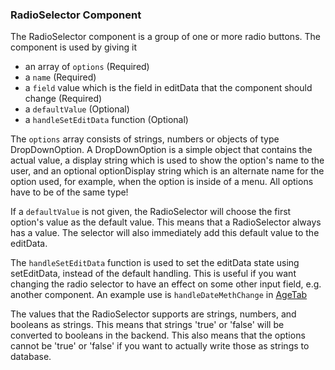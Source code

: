 ### RadioSelector Component

The RadioSelector component is a group of one or more radio buttons. The component is used by giving it

- an array of `options` (Required)
- a `name` (Required)
- a `field` value which is the field in editData that the component should change (Required)
- a `defaultValue` (Optional)
- a `handleSetEditData` function (Optional)

The `options` array consists of strings, numbers or objects of type DropDownOption. A DropDownOption is a simple object that contains the actual value, a display string which is used to show the option's name to the user, and an optional optionDisplay string which is an alternate name for the option used, for example, when the option is inside of a menu.
All options have to be of the same type!

If a `defaultValue` is not given, the RadioSelector will choose the first option's value as the default value. This means that a RadioSelector always has a value. The selector will also immediately add this default value to the editData.

The `handleSetEditData` function is used to set the editData state using setEditData, instead of the default handling. This is useful if you want changing the radio selector to have an effect on some other input field, e.g. another component. An example use is `handleDateMethChange` in [AgeTab](../../frontend/src/components/Locality/Tabs/AgeTab.tsx)

The values that the RadioSelector supports are strings, numbers, and booleans as strings. This means that strings 'true' or 'false' will be converted to booleans in the backend. This also means that the options cannot be 'true' or 'false' if you want to actually write those as strings to database.
